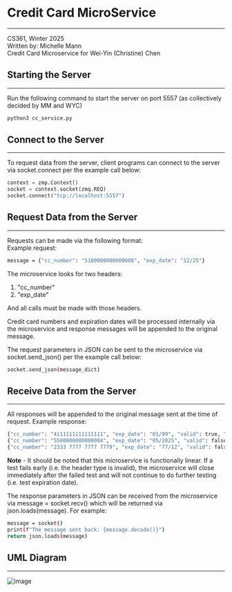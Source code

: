 # Credit Card MicroService
---
CS361, Winter 2025  
Written by: Michelle Mann  
Credit Card Microservice for Wei-Yin (Christine) Chen

## Starting the Server
---
Run the following command to start the server on port 5557 (as collectively decided by MM and WYC)
```sh
python3 cc_service.py
```

## Connect to the Server
---
To request data from the server, client programs can connect to the server via socket.connect per the example call below:
```python
context = zmp.Context()
socket = context.socket(zmq.REQ)
socket.connect("tcp://localhost:5557")
```

## Request Data from the Server
---
Requests can be made via the following format:  
Example request:
```sh
message = {"cc_number": "5100000000000008", "exp_date": "12/25"}
```
The microservice looks for two headers:
1. "cc_number"
2. "exp_date"

And all calls must be made with those headers.

Credit card numbers and expiration dates will be processed internally via the microservice and response messages will be appended to the original message. 

The request parameters in JSON can be sent to the microservice via socket.send_json() per the example call below:
```sh
socket.send_json(message_dict)
```

## Receive Data from the Server
---
All responses will be appended to the original message sent at the time of request. Example response:
```sh
{"cc_number": "4111111111111111", "exp_date": "01/99", "valid": true, "card_type": "Visa", "valid_exp": "Valid"}
{"cc_number": "5500000000000004", "exp_date": "05/2025", "valid": false, "error": "Invalid date format"}
{"cc_number": "2333 7777 7777 7779", "exp_date": "77/12", "valid": false, "error": "Invalid date format"}
```

**Note** - It should be noted that this microservice is functionally linear. If a test fails early (i.e. the header type is invalid), the microservice will close immediately after the failed test and will not continue to do further testing (i.e. test expiration date).

The response parameters in JSON can be received from the microservice via message = socket.recv() which will be returned via json.loads(message). For example:
```sh
message = socket()
print(f"The message sent back: {message.decode()}")
return json.loads(message)
```

## UML Diagram
---
![image](https://github.com/user-attachments/assets/48d80d26-3139-4896-a6ee-9021ef5aaebd)


